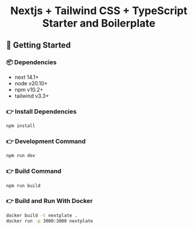 <h1 align=center>Nextjs + Tailwind CSS + TypeScript Starter and Boilerplate</h1>

<!--<p align=center>Nextplate is a free starter template built with Nextjs, TailwindCSS & TypeScript, providing everything you need to jumpstart your Next project and save valuable time.</p>

<p align=center>Made with ♥ by <a href="https://zeon.studio/">Zeon Studio</a></p>
<p align=center>If you find this project useful, please give it a ⭐ to show your support. </p>

<h2 align="center"> <a target="_blank" href="https://nextplate.netlify.app/" rel="nofollow">👀 Demo</a> | <a  target="_blank" href="https://pagespeed.web.dev/analysis/https-nextplate-netlify-app/zttnq0z42d?form_factor=desktop">Page Speed (100%)🚀</a>
</h2>

<p align=center>

  <a href="https://github.com/vercel/next.js/releases/tag/v14.1.0" alt="Contributors">
    <img src="https://img.shields.io/static/v1?label=NEXTJS&message=14.1&color=000&logo=nextjs" />
  </a>

  <a href="https://github.com/zeon-studio/nextplate/blob/main/LICENSE">
    <img src="https://img.shields.io/github/license/zeon-studio/nextplate" alt="license"></a>

  <img src="https://img.shields.io/github/languages/code-size/zeon-studio/nextplate" alt="code size">

  <a href="https://github.com/zeon-studio/nextplate/graphs/contributors">
    <img src="https://img.shields.io/github/contributors/zeon-studio/nextplate" alt="contributors"></a>
</p>

## 📌 Key Features

- 👥 Multi-Authors
- 🎯 Similar Posts Suggestion
- 🔍 Search Functionality
- 🌑 Dark Mode
- 🏷️ Tags & Categories
- 🔗 Netlify setting pre-configured
- 📞 Support contact form
- 📱 Fully responsive
- 📝 Write and update content in Markdown / MDX
- 💬 Disqus Comment
- 🔳 Syntax Highlighting

### 📄 15+ Pre-designed Pages

- 🏠 Homepage
- 👤 About
- 📞 Contact
- 👥 Authors
- 👤 Author Single
- 📝 Blog
- 📝 Blog Single
- 🚫 Custom 404
- 💡 Elements
- 📄 Privacy Policy
- 🏷️ Tags
- 🏷️ Tag Single
- 🗂️ Categories
- 🗂️ Category Single
- 🔍 Search
-->
## 🚀 Getting Started

### 📦 Dependencies

- next 14.1+
- node v20.10+
- npm v10.2+
- tailwind v3.3+

### 👉 Install Dependencies

```bash
npm install
```

### 👉 Development Command

```bash
npm run dev
```

### 👉 Build Command

```bash
npm run build
```

### 👉 Build and Run With Docker

```bash
docker build -t nextplate .
docker run -p 3000:3000 nextplate
```

<!-- reporting issue -->

<!--## 🐞 Reporting Issues

We use GitHub Issues as the official bug tracker for this Template. Please Search [existing issues](https://github.com/zeon-studio/nextplate/issues). It’s possible someone has already reported the same problem.
If your problem or idea has not been addressed yet, feel free to [open a new issue](https://github.com/zeon-studio/nextplate/issues).
-->
<!-- licence

## 📝 License -->

<!--Copyright (c) 2023 - Present, Designed & Developed by [Zeon Studio](https://zeon.studio/)

**Code License:** Released under the [MIT](https://github.comzeon-studio/nextplate/blob/main/LICENSE) license.

**Image license:** The images are only for demonstration purposes. They have their license, we don't have permission to share those images.

## 💻 Need Custom Development Services?

If you need a custom theme, theme customization, or complete website development services from scratch you can [Hire Us](https://zeon.studio/).
-->
